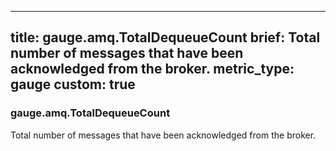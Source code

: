 
---
title: gauge.amq.TotalDequeueCount
brief: Total number of messages that have been acknowledged from the broker.
metric_type: gauge
custom: true
---
### gauge.amq.TotalDequeueCount

Total number of messages that have been acknowledged from the broker.
